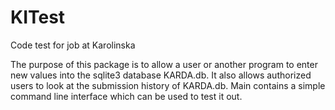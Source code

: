 # KITest
Code test for job at Karolinska

The purpose of this package is to allow a user or another program to enter new values into the sqlite3 database KARDA.db.
It also allows authorized users to look at the submission history of KARDA.db.
Main contains a simple command line interface which can be used to test it out.
